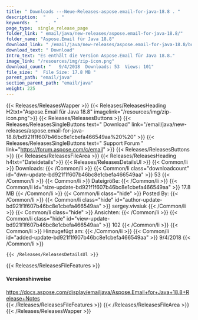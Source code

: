 ```yaml
---
title: " Downloads ---Neue-Releases-aspose.email-for-java-18.8 . "
description:  "    . " 
keywords:  "    . " 
page_type:  single_release_page
folder_link: " email/java/new-releases/aspose.email-for-java-18.8/"
folder_name: "Aspose.Email für Java 18.8"
download_link: " /email/java/new-releases/aspose.email-for-java-18.8/bd921f1f607b46bc8e1cbefa466549aa"
download_text: " Download"
Intro_text: "Es enthält die Version Aspose.Email für Java 18.8."
image_link: "/resources/img/zip-icon.png"
download_count: "   9/4/2018  Downloads: 53  Views: 101"
file_size: "  File Size: 17.8 MB "
parent_path: "email/java"
section_parent_path: "email/java"
weight: 225
---
```


{{< Releases/ReleasesWapper >}}
  {{< Releases/ReleasesHeading H2txt="Aspose.Email für Java 18.8" imagelink="/resources/img/zip-icon.png">}}
  {{< Releases/ReleasesButtons >}}
    {{< Releases/ReleasesSingleButtons text=" Download" link="/email/java/new-releases/aspose.email-for-java-18.8/bd921f1f607b46bc8e1cbefa466549aa%20%20" >}}
    {{< Releases/ReleasesSingleButtons text=" Support Forum " link="https://forum.aspose.com/c/email" >}}
  {{< Releases/ReleasesButtons >}}
  {{< Releases/ReleasesFileArea >}}
    {{< Releases/ReleasesHeading h4txt="Dateidetails">}}
    {{< Releases/ReleasesDetailsUl >}}
            {{< Common/li >}} Downloads: {{< /Common/li >}}
      {{< Common/li class="downloadcount" id="dwn-update-bd921f1f607b46bc8e1cbefa466549aa" >}} 53 {{< /Common/li >}}
      {{< Common/li >}} Dateigröße: {{< /Common/li >}}
      {{< Common/li id="size-update-bd921f1f607b46bc8e1cbefa466549aa" >}} 17.8 MB {{< /Common/li >}} 
      {{< Common/li  class="hide" >}} Posted By: {{< /Common/li >}} 
      {{< Common/li class="hide" id="author-update-bd921f1f607b46bc8e1cbefa466549aa" >}} sergey.vivsiuk {{< /Common/li >}}
      {{< Common/li class="hide" >}} Ansichten: {{< /Common/li >}}
      {{< Common/li class="hide" id="view-update-bd921f1f607b46bc8e1cbefa466549aa" >}} 102 {{< /Common/li >}}
      {{< Common/li >}} Hinzugefügt am: {{< /Common/li >}}
      {{< Common/li id="added-update-bd921f1f607b46bc8e1cbefa466549aa" >}} 9/4/2018 {{< /Common/li >}} 

    {{< /Releases/ReleasesDetailsUl >}}

  {{< Releases/ReleasesFileFeatures >}}
      <h4>Versionshinweise</h4><div> <a href="https://docs.aspose.com/display/emailjava/Aspose.Email+for+Java+18.8+Release+Notes">https://docs.aspose.com/display/emailjava/Aspose.Email+for+Java+18.8+Release+Notes</a></div>
  {{< /Releases/ReleasesFileFeatures >}}
 {{< /Releases/ReleasesFileArea >}}
{{< /Releases/ReleasesWapper >}}



